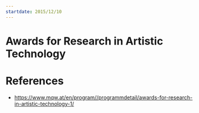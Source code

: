 ```yaml
---
startdate: 2015/12/10
---
```

# Awards for Research in Artistic Technology

# References
* https://www.mqw.at/en/program//programmdetail/awards-for-research-in-artistic-technology-1/

